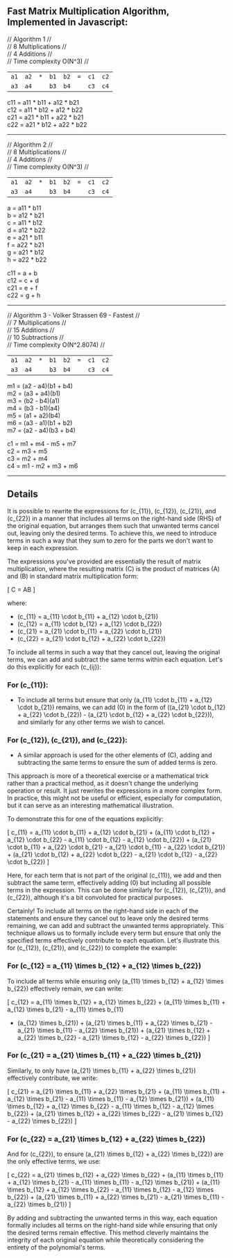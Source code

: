 ## Fast Matrix Multiplication Algorithm, Implemented in Javascript:
  
// Algorithm 1 //  
// 8 Multiplications //  
// 4 Additions //  
// Time complexity O(N^3) //  

|      |      |     |      |      |     |      |      |
|------|------|-----|------|------|-----|------|------|
| `a1` | `a2` | `*` | `b1` | `b2` | `=` | `c1` | `c2` |
| `a3` | `a4` |     | `b3` | `b4` |     | `c3` | `c4` | 

c11 = a11 * b11 + a12 * b21  
c12 = a11 * b12 + a12 * b22  
c21 = a21 * b11 + a22 * b21  
c22 = a21 * b12 + a22 * b22  

---

// Algorithm 2 //  
// 8 Multiplications //  
// 4 Additions //  
// Time complexity O(N^3) //  

|      |      |     |      |      |     |      |      |
|------|------|-----|------|------|-----|------|------|
| `a1` | `a2` | `*` | `b1` | `b2` | `=` | `c1` | `c2` |
| `a3` | `a4` |     | `b3` | `b4` |     | `c3` | `c4` | 

a = a11 * b11  
b = a12 * b21  
c = a11 * b12  
d = a12 * b22  
e = a21 * b11  
f = a22 * b21  
g = a21 * b12  
h = a22 * b22  
  
c11 = a + b  
c12 = c + d  
c21 = e + f  
c22 = g + h  

---

// Algorithm 3 - Volker Strassen 69 - Fastest //  
// 7 Multiplications //  
// 15 Additions //  
// 10 Subtractions //  
// Time complexity O(N^2.8074) //  
  
|      |      |     |      |      |     |      |      |
|------|------|-----|------|------|-----|------|------|
| `a1` | `a2` | `*` | `b1` | `b2` | `=` | `c1` | `c2` |
| `a3` | `a4` |     | `b3` | `b4` |     | `c3` | `c4` | 
  
m1 = (a2 - a4)(b1 + b4)  
m2 = (a3 + a4)(b1)  
m3 = (b2 - b4)(a1)  
m4 = (b3 - b1)(a4)  
m5 = (a1 + a2)(b4)  
m6 = (a3 - a1)(b1 + b2)  
m7 = (a2 - a4)(b3 + b4)  
  
c1 = m1 + m4 - m5 + m7  
c2 = m3 + m5  
c3 = m2 + m4  
c4 = m1 - m2 + m3 + m6  

---
## Details
It is possible to rewrite the expressions for \(c_{11}\), \(c_{12}\), \(c_{21}\), and \(c_{22}\) in a manner that includes all terms on the right-hand side (RHS) of the original equation, but arranges them such that unwanted terms cancel out, leaving only the desired terms. To achieve this, we need to introduce terms in such a way that they sum to zero for the parts we don't want to keep in each expression.

The expressions you've provided are essentially the result of matrix multiplication, where the resulting matrix \(C\) is the product of matrices \(A\) and \(B\) in standard matrix multiplication form:

\[ C = AB \]

where:

- \(c_{11} = a_{11} \cdot b_{11} + a_{12} \cdot b_{21}\)
- \(c_{12} = a_{11} \cdot b_{12} + a_{12} \cdot b_{22}\)
- \(c_{21} = a_{21} \cdot b_{11} + a_{22} \cdot b_{21}\)
- \(c_{22} = a_{21} \cdot b_{12} + a_{22} \cdot b_{22}\)

To include all terms in such a way that they cancel out, leaving the original terms, we can add and subtract the same terms within each equation. Let's do this explicitly for each \(c_{ij}\):

### For \(c_{11}\):

- To include all terms but ensure that only \(a_{11} \cdot b_{11} + a_{12} \cdot b_{21}\) remains, we can add \(0\) in the form of \((a_{21} \cdot b_{12} + a_{22} \cdot b_{22}) - (a_{21} \cdot b_{12} + a_{22} \cdot b_{22})\), and similarly for any other terms we wish to cancel.

### For \(c_{12}\), \(c_{21}\), and \(c_{22}\):

- A similar approach is used for the other elements of \(C\), adding and subtracting the same terms to ensure the sum of added terms is zero.

This approach is more of a theoretical exercise or a mathematical trick rather than a practical method, as it doesn't change the underlying operation or result. It just rewrites the expressions in a more complex form. In practice, this might not be useful or efficient, especially for computation, but it can serve as an interesting mathematical illustration.

To demonstrate this for one of the equations explicitly:

\[ c_{11} = a_{11} \cdot b_{11} + a_{12} \cdot b_{21} + (a_{11} \cdot b_{12} + a_{12} \cdot b_{22} - a_{11} \cdot b_{12} - a_{12} \cdot b_{22}) + (a_{21} \cdot b_{11} + a_{22} \cdot b_{21} - a_{21} \cdot b_{11} - a_{22} \cdot b_{21}) + (a_{21} \cdot b_{12} + a_{22} \cdot b_{22} - a_{21} \cdot b_{12} - a_{22} \cdot b_{22}) \]

Here, for each term that is not part of the original \(c_{11}\), we add and then subtract the same term, effectively adding \(0\) but including all possible terms in the expression. This can be done similarly for \(c_{12}\), \(c_{21}\), and \(c_{22}\), although it's a bit convoluted for practical purposes.

Certainly! To include all terms on the right-hand side in each of the statements and ensure they cancel out to leave only the desired terms remaining, we can add and subtract the unwanted terms appropriately. This technique allows us to formally include every term but ensure that only the specified terms effectively contribute to each equation. Let's illustrate this for \(c_{12}\), \(c_{21}\), and \(c_{22}\) to complete the example:

### For \(c_{12} = a_{11} \times b_{12} + a_{12} \times b_{22}\)

To include all terms while ensuring only \(a_{11} \times b_{12} + a_{12} \times b_{22}\) effectively remain, we can write:

\[
c_{12} = a_{11} \times b_{12} + a_{12} \times b_{22} + (a_{11} \times b_{11} + a_{12} \times b_{21} - a_{11} \times b_{11}
- \(a_{12} \times b_{21}) + (a_{21} \times b_{11} + a_{22} \times b_{21} - a_{21} \times b_{11} - a_{22} \times b_{21}) + (a_{21} \times b_{12} + a_{22} \times b_{22} - a_{21} \times b_{12} - a_{22} \times b_{22})
\]

### For \(c_{21} = a_{21} \times b_{11} + a_{22} \times b_{21}\)

Similarly, to only have \(a_{21} \times b_{11} + a_{22} \times b_{21}\) effectively contribute, we write:

\[
c_{21} = a_{21} \times b_{11} + a_{22} \times b_{21} + (a_{11} \times b_{11} + a_{12} \times b_{21} - a_{11} \times b_{11} - a_{12} \times b_{21}) + (a_{11} \times b_{12} + a_{12} \times b_{22} - a_{11} \times b_{12} - a_{12} \times b_{22}) + (a_{21} \times b_{12} + a_{22} \times b_{22} - a_{21} \times b_{12} - a_{22} \times b_{22})
\]

### For \(c_{22} = a_{21} \times b_{12} + a_{22} \times b_{22}\)

And for \(c_{22}\), to ensure \(a_{21} \times b_{12} + a_{22} \times b_{22}\) are the only effective terms, we use:

\[
c_{22} = a_{21} \times b_{12} + a_{22} \times b_{22} + (a_{11} \times b_{11} + a_{12} \times b_{21} - a_{11} \times b_{11} - a_{12} \times b_{21}) + (a_{11} \times b_{12} + a_{12} \times b_{22} - a_{11} \times b_{12} - a_{12} \times b_{22}) + (a_{21} \times b_{11} + a_{22} \times b_{21} - a_{21} \times b_{11} - a_{22} \times b_{21})
\]

By adding and subtracting the unwanted terms in this way, each equation formally includes all terms on the right-hand side while ensuring that only the desired terms remain effective. This method cleverly maintains the integrity of each original equation while theoretically considering the entirety of the polynomial's terms.
